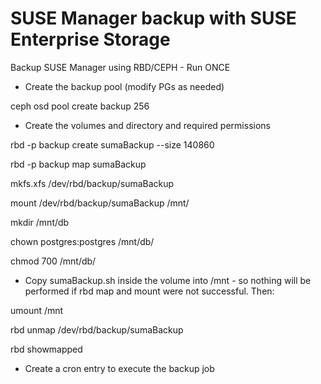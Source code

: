 # SUSE Manager backup with SUSE Enterprise Storage

Backup SUSE Manager using RBD/CEPH - Run ONCE

- Create the backup pool (modify PGs as needed)

ceph osd pool create backup 256

- Create the volumes and directory and required permissions

rbd -p backup create sumaBackup --size 140860

rbd -p backup map sumaBackup

mkfs.xfs /dev/rbd/backup/sumaBackup

mount /dev/rbd/backup/sumaBackup /mnt/

mkdir /mnt/db

chown postgres:postgres /mnt/db/

chmod 700 /mnt/db/

- Copy sumaBackup.sh inside the volume into /mnt - so nothing will be performed if rbd map and mount were not successful.  Then:

umount /mnt

rbd unmap /dev/rbd/backup/sumaBackup

rbd showmapped

- Create a cron entry to execute the backup job
